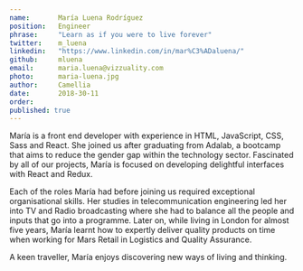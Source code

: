 ```yaml
---
name:       María Luena Rodríguez
position:   Engineer
phrase:     "Learn as if you were to live forever"
twitter:    m_luena
linkedin:   "https://www.linkedin.com/in/mar%C3%ADaluena/"
github:		mluena
email:      maria.luena@vizzuality.com
photo:      maria-luena.jpg
author:     Camellia
date:       2018-30-11
order:      
published: true
---
```

María is a front end developer with experience in HTML, JavaScript, CSS, Sass and React. She joined us after graduating from Adalab, a bootcamp that aims to reduce the gender gap within the technology sector. Fascinated by all of our projects, María is focused on developing delightful interfaces with React and Redux. 

Each of the roles María had before joining us required exceptional organisational skills. Her studies in telecommunication engineering led her into TV and Radio broadcasting where she had to balance all the people and inputs that go into a programme. Later on, while living in London for almost five years, María learnt how to expertly deliver quality products on time when working for Mars Retail in Logistics and Quality Assurance.

A keen traveller, María enjoys discovering new ways of living and thinking. 
